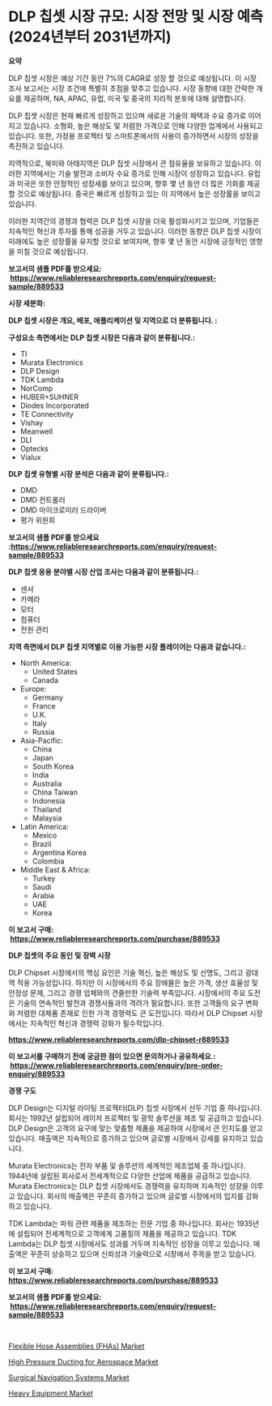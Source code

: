 <p><h1>DLP 칩셋 시장 규모: 시장 전망 및 시장 예측 (2024년부터 2031년까지)</h1></p><p><strong>요약</strong></p>
<p><p>DLP 칩셋 시장은 예상 기간 동안 7%의 CAGR로 성장 할 것으로 예상됩니다. 이 시장 조사 보고서는 시장 조건에 특별히 초점을 맞추고 있습니다. 시장 동향에 대한 간략한 개요를 제공하며, NA, APAC, 유럽, 미국 및 중국의 지리적 분포에 대해 설명합니다.</p><p>DLP 칩셋 시장은 현재 빠르게 성장하고 있으며 새로운 기술의 채택과 수요 증가로 이어지고 있습니다. 소형화, 높은 해상도 및 저렴한 가격으로 인해 다양한 업계에서 사용되고 있습니다. 또한, 가정용 프로젝터 및 스마트폰에서의 사용이 증가하면서 시장의 성장을 촉진하고 있습니다.</p><p>지역적으로, 북미와 아태지역은 DLP 칩셋 시장에서 큰 점유율을 보유하고 있습니다. 이러한 지역에서는 기술 발전과 소비자 수요 증가로 인해 시장이 성장하고 있습니다. 유럽과 미국은 또한 안정적인 성장세를 보이고 있으며, 향후 몇 년 동안 더 많은 기회를 제공할 것으로 예상됩니다. 중국은 빠르게 성장하고 있는 이 지역에서 높은 성장률을 보이고 있습니다.</p><p>이러한 지역간의 경쟁과 협력은 DLP 칩셋 시장을 더욱 활성화시키고 있으며, 기업들은 지속적인 혁신과 투자를 통해 성공을 거두고 있습니다. 이러한 동향은 DLP 칩셋 시장이 미래에도 높은 성장률을 유지할 것으로 보여지며, 향후 몇 년 동안 시장에 긍정적인 영향을 미칠 것으로 예상됩니다.</p></p>
<p><strong>보고서의 샘플 PDF를 받으세요: &nbsp;<a href="https://www.reliableresearchreports.com/enquiry/request-sample/889533">https://www.reliableresearchreports.com/enquiry/request-sample/889533</a></strong></p>
<p><strong>시장 세분화:</strong></p>
<p><strong> DLP 칩셋 시장은 개요, 배포, 애플리케이션 및 지역으로 더 분류됩니다. :</strong></p>
<p><strong>구성요소 측면에서는 DLP 칩셋 시장은 다음과 같이 분류됩니다.:</strong></p>
<p><ul><li>TI</li><li>Murata Electronics</li><li>DLP Design</li><li>TDK Lambda</li><li>NorComp</li><li>HUBER+SUHNER</li><li>Diodes Incorporated</li><li>TE Connectivity</li><li>Vishay</li><li>Meanwell</li><li>DLI</li><li>Optecks</li><li>Vialux</li></ul></p>
<p><strong> DLP 칩셋 유형별 시장 분석은 다음과 같이 분류됩니다.:</strong></p>
<p><ul><li>DMD</li><li>DMD 컨트롤러</li><li>DMD 마이크로미러 드라이버</li><li>평가 위원회</li></ul></p>
<p><strong>보고서의 샘플 PDF를 받으세요 :<a href="https://www.reliableresearchreports.com/enquiry/request-sample/889533">https://www.reliableresearchreports.com/enquiry/request-sample/889533</a></strong></p>
<p><strong> DLP 칩셋 응용 분야별 시장 산업 조사는 다음과 같이 분류됩니다.:</strong></p>
<p><ul><li>센서</li><li>카메라</li><li>모터</li><li>컴퓨터</li><li>전원 관리</li></ul></p>
<p><strong>지역 측면에서 DLP 칩셋 지역별로 이용 가능한 시장 플레이어는 다음과 같습니다.:</strong></p>
<p><ul>
    <li>
        North America:
        <ul>
            <li>United States</li>
            <li>Canada</li>
        </ul>
    </li>
    <li>
        Europe:
        <ul>
            <li>Germany</li>
            <li>France</li>
            <li>U.K.</li>
            <li>Italy</li>
            <li>Russia</li>
        </ul>
    </li>
    <li>
        Asia-Pacific:
        <ul>
            <li>China</li>
            <li>Japan</li>
            <li>South Korea</li>
            <li>India</li>
            <li>Australia</li>
            <li>China Taiwan</li>
            <li>Indonesia</li>
            <li>Thailand</li>
            <li>Malaysia</li>
        </ul>
    </li>
    <li>
        Latin America:
        <ul>
            <li>Mexico</li>
            <li>Brazil</li>
            <li>Argentina Korea</li>
            <li>Colombia</li>
        </ul>
    </li>
    <li>
        Middle East & Africa:
        <ul>
            <li>Turkey</li>
            <li>Saudi</li>
            <li>Arabia</li>
            <li>UAE</li>
            <li>Korea</li>
        </ul>
    </li>
    </ul></p>
<p><strong>이 보고서 구매: &nbsp;<a href="https://www.reliableresearchreports.com/purchase/889533">https://www.reliableresearchreports.com/purchase/889533</a></strong></p>
<p><strong>DLP 칩셋의 주요 동인 및 장벽 시장</strong></p>
<p><p>DLP Chipset 시장에서의 핵심 요인은 기술 혁신, 높은 해상도 및 선명도, 그리고 광대역 적용 가능성입니다. 하지만 이 시장에서의 주요 장애물은 높은 가격, 생산 효율성 및 안정성 문제, 그리고 경쟁 업체와의 견줄만한 기술력 부족입니다. 시장에서의 주요 도전은 기술의 연속적인 발전과 경쟁사들과의 격려가 필요합니다. 또한 고객들의 요구 변화와 저렴한 대체품 존재로 인한 가격 경쟁력도 큰 도전입니다. 따라서 DLP Chipset 시장에서는 지속적인 혁신과 경쟁력 강화가 필수적입니다.</p></p>
<p><strong><a href="https://www.reliableresearchreports.com/dlp-chipset-r889533">https://www.reliableresearchreports.com/dlp-chipset-r889533</a></strong></p>
<p><strong>이 보고서를 구매하기 전에 궁금한 점이 있으면 문의하거나 공유하세요.: &nbsp;<a href="https://www.reliableresearchreports.com/enquiry/pre-order-enquiry/889533">https://www.reliableresearchreports.com/enquiry/pre-order-enquiry/889533</a></strong></p>
<p><strong>경쟁 구도</strong></p>
<p><p>DLP Design는 디지털 라이팅 프로젝터(DLP) 칩셋 시장에서 선두 기업 중 하나입니다. 회사는 1992년 설립되어 레이저 프로젝터 및 광학 솔루션을 제조 및 공급하고 있습니다. DLP Design은 고객의 요구에 맞는 맞춤형 제품을 제공하여 시장에서 큰 인지도를 얻고 있습니다. 매출액은 지속적으로 증가하고 있으며 글로벌 시장에서 강세를 유지하고 있습니다.</p><p>Murata Electronics는 전자 부품 및 솔루션의 세계적인 제조업체 중 하나입니다. 1944년에 설립된 회사로서 전세계적으로 다양한 산업에 제품을 공급하고 있습니다. Murata Electronics는 DLP 칩셋 시장에서도 경쟁력을 유지하며 지속적인 성장을 이루고 있습니다. 회사의 매출액은 꾸준히 증가하고 있으며 글로벌 시장에서의 입지를 강화하고 있습니다.</p><p>TDK Lambda는 파워 관련 제품을 제조하는 전문 기업 중 하나입니다. 회사는 1935년에 설립되어 전세계적으로 고객에게 고품질의 제품을 제공하고 있습니다. TDK Lambda는 DLP 칩셋 시장에서도 성과를 거두며 지속적인 성장을 이루고 있습니다. 매출액은 꾸준히 상승하고 있으며 신뢰성과 기술력으로 시장에서 주목을 받고 있습니다.</p></p>
<p><strong>이 보고서 구매: &nbsp; <a href="https://www.reliableresearchreports.com/purchase/889533">https://www.reliableresearchreports.com/purchase/889533</a></strong></p>
<p><strong>보고서의 샘플 PDF를 받으세요: &nbsp;<a href="https://www.reliableresearchreports.com/enquiry/request-sample/889533">https://www.reliableresearchreports.com/enquiry/request-sample/889533</a></strong><strong></strong></p>
<p>&nbsp;</p>
<p><p><a href="https://www.linkedin.com/pulse/decoding-flexible-hose-assemblies-fhas-market-deep-dive-latest-4kmwe?trackingId=7s%2BS%2BlhAtOXQQwM3%2BUcheA%3D%3D">Flexible Hose Assemblies (FHAs) Market</a></p><p><a href="https://www.linkedin.com/pulse/high-pressure-ducting-aerospace-market-size-growth-segmentation-6vgwe?trackingId=sRP4YT%2FZfNMQrO8psVNfZw%3D%3D">High Pressure Ducting for Aerospace Market</a></p><p><a href="https://github.com/singletonthaxterkelliehr2df/Market-Research-Report-List-2/blob/main/surgical-navigation-systems-market.md">Surgical Navigation Systems Market</a></p><p><a href="https://github.com/kufem1/Market-Research-Report-List-2/blob/main/heavy-equipment-market.md">Heavy Equipment Market</a></p></p>